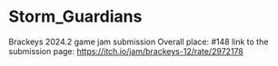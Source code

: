 # Storm_Guardians
 Brackeys 2024.2 game jam submission
 Overall place: #148
 link to the submission page: https://itch.io/jam/brackeys-12/rate/2972178
